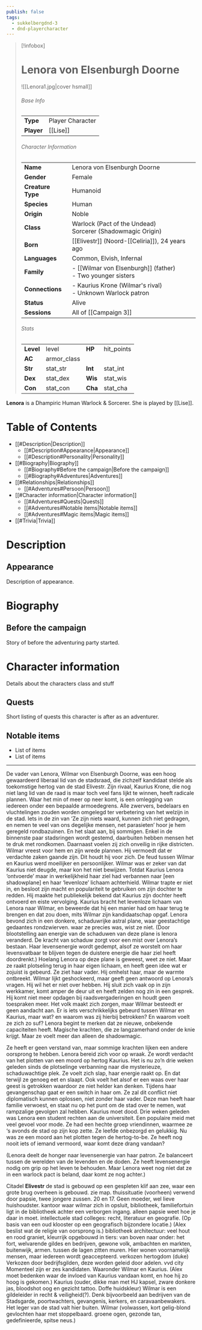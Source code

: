 ```yaml
---
publish: false
tags:
  - sukkelbergdnd-3
  - dnd-playercharacter
---
```

> [!infobox]  
> # Lenora von Elsenburgh Doorne
> ![[Lenora1.jpg|cover hsmall]]  
> ###### Base Info
> | | |  
> |---|---|  
> | **Type** | Player Character |
> | **Player** | [[Lise]] |
> ###### Character Information  
> | | |  
> |---|---|  
> | **Name** | Lenora von Elsenburgh Doorne |
> | **Gender** | Female | 
> | **Creature Type** | Humanoid |
> | **Species** | Human |  
> | **Origin** | Noble |
> | **Class** | Warlock (Pact of the Undead)<br>Sorcerer (Shadowmagic Origin) |  
> | **Born** | [[Elivestr]] (Noord-[[Celiria]]), 24 years ago |  
> | **Languages** | Common, Elvish, Infernal |  
> | **Family** | - [[Wilmar von Elsenburgh]] (father)<br>- Two younger sisters |
> | **Connections** | - Kaurius Krone (Wilmar's rival)<br>- Unknown Warlock patron |
> | **Status** | Alive |
> | **Sessions** | All of [[Campaign 3]] |
> ###### Stats
> | | | | |
> |---|---|---|---|
> | **Level** | level | **HP** | hit_points |
> | **AC** | armor_class | | |
> | **Str** | stat_str | **Int** | stat_int |
> | **Dex** | stat_dex | **Wis** | stat_wis |
> | **Con** | stat_con | **Cha** | stat_cha |

**Lenora** is a Dhampiric Human Warlock & Sorcerer. She is played by [[Lise]]. 
# Table of Contents
- [[#Description|Description]]
	- [[#Description#Appearance|Appearance]]
	- [[#Description#Personality|Personality]]
- [[#Biography|Biography]]
	- [[#Biography#Before the campaign|Before the campaign]]
	- [[#Biography#Adventures|Adventures]]
- [[#Relationships|Relationships]]
	- [[#Adventures#Persoon|Persoon]]
- [[#Character information|Character information]]
	- [[#Adventures#Quests|Quests]]
	- [[#Adventures#Notable items|Notable items]]
	- [[#Adventures#Magic items|Magic items]]
- [[#Trivia|Trivia]]
# Description
## Appearance
Description of appearance.
# Biography
## Before the campaign
Story of before the adventuring party started.
# Character information
Details about the characters class and stuff
## Quests
Short listing of quests this character is after as an adventurer.
## Notable items
- List of items
- List of items

***
De vader van Lenora, Wilmar von Elsenburgh Doorne, was een hoog gewaardeerd liberaal
lid van de stadsraad, die zichzelf kandidaat stelde als toekomstige hertog van de stad Elivestr.
Zijn rivaal, Kaurius Krone, die nog niet lang lid van de raad is maar toch veel fans lijkt te
winnen, heeft radicale plannen. Waar het min of meer op neer komt, is een omlegging van
iedereen onder een bepaalde armoedegrens. Alle zwervers, bedelaars en vluchtelingen
zouden worden omgelegd ter verbetering van het welzijn in de stad. Iets in de zin van ‘Ze
zijn niets waard, kunnen zich niet gedragen, en nemen te veel van ons degelijke mensen,
net parasieten’ hoor je hem geregeld rondbazuinen. En het slaat aan, bij sommigen. Enkel in
de binnenste paar stadsringen wordt gestemd, daarbuiten hebben mensen het te druk met
rondkomen. Daarnaast voelen zij zich onveilig in rijke districten.
Wilmar vreest voor hem en zijn wrede plannen. Hij vermoedt dat er verdachte zaken gaande
zijn. Dit houdt hij voor zich. De feud tussen Wilmar en Kaurius werd moeilijker en
persoonlijker. Wilmar was er zeker van dat Kaurius niet deugde, maar kon het niet bewijzen.
Totdat Kaurius Lenora ‘ontvoerde’ maar in werkelijkheid haar ziel had verbannen naar [een
shadowplane] en haar ‘levenloze’ lichaam achterhield. Wilmar trapte er niet in, en besloot
zijn macht en populariteit te gebruiken om zijn dochter te redden. Hij maakte het publiekelijk
bekend dat Kaurius zijn dochter heeft ontvoerd en eiste vervolging. Kaurius bracht het
levenloze lichaam van Lenora naar Wilmar, en beweerde dat hij een manier had om haar
terug te brengen en dat zou doen, mits Wilmar zijn kandidaatschap opgaf.
Lenora bevond zich in een donkere, schaduwrijke astral plane, waar geestachtige gedaantes
rondzwierven. waar ze precies was, wist ze niet. (Door blootstelling aan energie van de
schaduwen van deze plane is lenora veranderd. De kracht van schaduw zorgt voor een mist
over Lenora’s bestaan. Haar levensenergie wordt gedempt, alsof ze worstelt om haar
levensvatbaar te blijven tegen de duistere energie die haar ziel heeft doordrenkt.)
Hoelang Lenora op deze plane is geweest, weet ze niet. Maar ze raakt plotseling terug in
haar eigen lichaam, en heeft geen idee wat er zojuist is gebeurd. Ze ziet haar vader. Hij
omhelst haar, maar de warmte ontbreekt. Wilmar lijkt geshockeerd, maar geeft geen
antwoord op Lenora’s vragen. Hij wil het er niet over hebben. Hij sluit zich vaak op in zijn
werkkamer, komt amper de deur uit en heeft zelden nog zin in een gesprek. Hij komt niet
meer opdagen bij raadsvergaderingen en houdt geen toespraken meer. Het volk maakt zich
zorgen, maar Wilmar besteedt er geen aandacht aan.
Er is iets verschrikkelijks gebeurd tussen Wilmar en Kaurius, maar wat? en waarom was zij
hierbij betrokken? En waarom voelt ze zich zo suf?
Lenora begint te merken dat ze nieuwe, onbekende capaciteiten heeft. Magische krachten,
die ze langzamerhand onder de knie krijgt. Maar ze voelt meer dan alleen de shadowmagic.

Ze heeft er geen verstand van, maar sommige krachten lijken een andere oorsprong te
hebben.
Lenora bereid zich voor op wraak. Ze wordt verdacht van het plotten van een moord op
hertog Kaurius.
Het is nu zo’n drie weken geleden sinds de plotselinge verbanning naar die mysterieuze,
schaduwachtige plek. Ze voelt zich slap, haar energie raakt op. En dat terwijl ze genoeg eet
en slaapt. Ook voelt het alsof er een waas over haar geest is getrokken waardoor ze niet
helder kan denken.
Tijdens haar gevangenschap gaat er een switch in haar om. Ze zal dit conflict niet
diplomatisch kunnen oplossen, niet zonder haar vader. Deze man heeft haar familie
verwoest, en staat nu op het punt om de stad over te nemen, wat rampzalige gevolgen zal
hebben. Kaurius moet dood.
Drie weken geleden was Lenora een student rechten aan de universiteit. Een populaire meid
met veel gevoel voor mode. Ze had een hechte groep vriendinnen, waarmee ze ‘s avonds
de stad op zijn kop zette. Ze leefde onbezorgd en gelukkig. Nu was ze een moord aan het
plotten tegen de hertog-to-be. Ze heeft nog nooit iets of iemand vermoord, waar komt deze
drang vandaan?

(Lenora deelt de honger naar levensenergie van haar patron. Ze balanceert tussen de
werelden van de levenden en de doden. Ze heeft levensenergie nodig om grip op het leven
te behouden. Maar Lenora weet nog niet dat ze in een warlock pact is beland, daar komt ze
nog achter.)


Citadel **Elivestr**
de stad is gebouwd op een gespleten klif aan zee, waar een grote brug overheen is
gebouwd. zie map. thuissituatie (voorheen)
verwend door papsie, twee jongere zussen. 20 en 17. Geen moeder, wel lieve huishoudster.
kantoor waar wilmar zich in opsluit, bibliotheek, familiefortuin ligt in de bibliotheek achter een
verborgen ingang. alleen papsie weet hoe je daar in moet.
intellectuele stad
colleges: recht, literatuur en geografie.
(Op basis van een oud klooster op een geografisch bijzondere locatie.)
(Alex beslist wat de religie van oorsprong is.)
bibliotheek
architectuur: veel hout en rood graniet, kleurrijk
opgebouwd in tiers: van boven naar onder: het fort, welvarende gildes en bedrijven, gewone
volk, ambachten en markten, buitenwijk, armen.
tussen de lagen zitten muren.
Hier wonen voornamelijk mensen, maar iedereen wordt geaccepteerd.
verkozen hertogdom (duke)
Verkozen door bedrijfsgilden, deze worden geleid door adelen.
vvd city
Momenteel zijn er zes kandidaten. Waaronder Wilmar en Kaurius.
(Alex moet bedenken waar de invloed van Kaurius vandaan komt, en hoe hij zo hoog
is gekomen.)
Kaurius (ouder, dikke man met HJ kapsel, zware donkere jas, bloodshot oog en gezicht
tattoo. Doffe huidskleur)
Wilmar is een gildeleider in recht & veiligheid(?). Denk bijvoorbeeld aan bedrijven van de
Stadsgarde, poortwachters, gevangenis, kerkers, en caravaanbewakers. Het leger van de
stad valt hier buiten.
Wilmar (volwassen, kort gelig-blond gevlochten haar met stoppelbaard. groene ogen,
gezonde tan, gedefinieerde, spitse neus.)